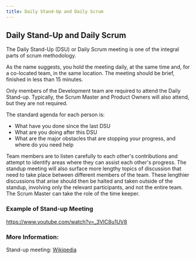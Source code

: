 ```yaml
---
title: Daily Stand-Up and Daily Scrum
---
```

## Daily Stand-Up and Daily Scrum

The Daily Stand-Up (DSU) or Daily Scrum meeting is one of the integral parts of scrum methodology.

As the name suggests, you hold the meeting daily, at the same time and, for a co-located team, in the same location. The meeting should be brief, finished in less than 15 minutes.

Only members of the Development team are required to attend the Daily Stand-up. Typically, the Scrum Master and Product Owners will also attend, but they are not required.

The standard agenda for each person is:
* What have you done since the last DSU
* What are you doing after this DSU
* What are the major obstacles that are stopping your progress, and where do you need help

Team members are to listen carefully to each other's contributions and attempt to identify areas where they can assist each other's progress. The standup meeting will also surface more lengthy topics of discussion that need to take place between different members of the team. These lengthier discussions that arise should then be halted and taken outside of the standup, involving only the relevant participants, and not the entire team. The Scrum Master can take the role of the time keeper.

### Example of Stand-up Meeting
https://www.youtube.com/watch?v=_3VIC8u1UV8


### More Information:
Stand-up meeting: <a href="https://en.wikipedia.org/wiki/Stand-up_meeting" target='_blank' rel='nofollow'>Wikipedia</a>
